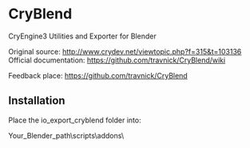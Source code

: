 # CryBlend

CryEngine3 Utilities and Exporter for Blender


Original source: http://www.crydev.net/viewtopic.php?f=315&t=103136
Official documentation: https://github.com/travnick/CryBlend/wiki

Feedback place: https://github.com/travnick/CryBlend

## Installation

Place the io_export_cryblend folder into:

Your_Blender_path\scripts\addons\
